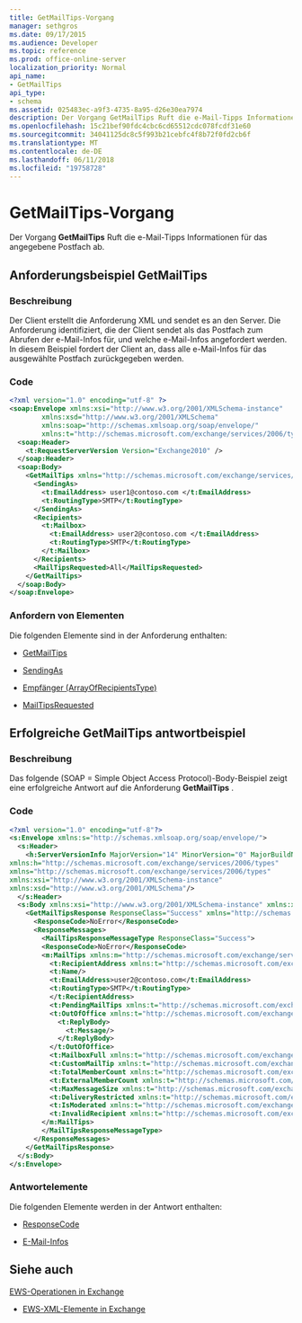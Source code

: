 ```yaml
---
title: GetMailTips-Vorgang
manager: sethgros
ms.date: 09/17/2015
ms.audience: Developer
ms.topic: reference
ms.prod: office-online-server
localization_priority: Normal
api_name:
- GetMailTips
api_type:
- schema
ms.assetid: 025483ec-a9f3-4735-8a95-d26e30ea7974
description: Der Vorgang GetMailTips Ruft die e-Mail-Tipps Informationen für das angegebene Postfach ab.
ms.openlocfilehash: 15c21bef90fdc4cbc6cd65512cdc078fcdf31e60
ms.sourcegitcommit: 34041125dc8c5f993b21cebfc4f8b72f0fd2cb6f
ms.translationtype: MT
ms.contentlocale: de-DE
ms.lasthandoff: 06/11/2018
ms.locfileid: "19758728"
---
```

# <a name="getmailtips-operation"></a>GetMailTips-Vorgang

Der Vorgang **GetMailTips** Ruft die e-Mail-Tipps Informationen für das angegebene Postfach ab. 
  
## <a name="getmailtips-request-example"></a>Anforderungsbeispiel GetMailTips

### <a name="description"></a>Beschreibung

Der Client erstellt die Anforderung XML und sendet es an den Server. Die Anforderung identifiziert, die der Client sendet als das Postfach zum Abrufen der e-Mail-Infos für, und welche e-Mail-Infos angefordert werden. In diesem Beispiel fordert der Client an, dass alle e-Mail-Infos für das ausgewählte Postfach zurückgegeben werden.
  
### <a name="code"></a>Code

```XML
<?xml version="1.0" encoding="utf-8" ?> 
<soap:Envelope xmlns:xsi="http://www.w3.org/2001/XMLSchema-instance" 
        xmlns:xsd="http://www.w3.org/2001/XMLSchema" 
        xmlns:soap="http://schemas.xmlsoap.org/soap/envelope/" 
        xmlns:t="http://schemas.microsoft.com/exchange/services/2006/types"> 
  <soap:Header> 
    <t:RequestServerVersion Version="Exchange2010" /> 
  </soap:Header> 
  <soap:Body> 
    <GetMailTips xmlns="http://schemas.microsoft.com/exchange/services/2006/messages"> 
      <SendingAs> 
        <t:EmailAddress> user1@contoso.com </t:EmailAddress> 
        <t:RoutingType>SMTP</t:RoutingType> 
      </SendingAs> 
      <Recipients> 
        <t:Mailbox> 
          <t:EmailAddress> user2@contoso.com </t:EmailAddress> 
          <t:RoutingType>SMTP</t:RoutingType> 
        </t:Mailbox> 
      </Recipients> 
      <MailTipsRequested>All</MailTipsRequested> 
    </GetMailTips> 
  </soap:Body> 
</soap:Envelope>
```

### <a name="request-elements"></a>Anfordern von Elementen

Die folgenden Elemente sind in der Anforderung enthalten:
  
- [GetMailTips](getmailtips.md)
    
- [SendingAs](sendingas.md)
    
- [Empfänger (ArrayOfRecipientsType)](recipients-arrayofrecipientstype.md)
    
- [MailTipsRequested](mailtipsrequested.md)
    
## <a name="successful-getmailtips-response-example"></a>Erfolgreiche GetMailTips antwortbeispiel

### <a name="description"></a>Beschreibung

Das folgende (SOAP = Simple Object Access Protocol)-Body-Beispiel zeigt eine erfolgreiche Antwort auf die Anforderung **GetMailTips** . 
  
### <a name="code"></a>Code

```XML
<?xml version="1.0" encoding="utf-8"?> 
<s:Envelope xmlns:s="http://schemas.xmlsoap.org/soap/envelope/"> 
  <s:Header> 
    <h:ServerVersionInfo MajorVersion="14" MinorVersion="0" MajorBuildNumber="536" MinorBuildNumber="0" Version="Exchange2010" 
xmlns:h="http://schemas.microsoft.com/exchange/services/2006/types" 
xmlns="http://schemas.microsoft.com/exchange/services/2006/types" 
xmlns:xsi="http://www.w3.org/2001/XMLSchema-instance" 
xmlns:xsd="http://www.w3.org/2001/XMLSchema"/> 
  </s:Header> 
  <s:Body xmlns:xsi="http://www.w3.org/2001/XMLSchema-instance" xmlns:xsd="http://www.w3.org/2001/XMLSchema"> 
    <GetMailTipsResponse ResponseClass="Success" xmlns="http://schemas.microsoft.com/exchange/services/2006/messages"> 
      <ResponseCode>NoError</ResponseCode> 
      <ResponseMessages> 
        <MailTipsResponseMessageType ResponseClass="Success"> 
        <ResponseCode>NoError</ResponseCode> 
        <m:MailTips xmlns:m="http://schemas.microsoft.com/exchange/services/2006/messages"> 20 / 29 [MS-OXWMT] — v20100517 Mail Tips Web Service Extensions Copyright © 2010 Microsoft Corporation. Release: Monday, May 17, 2010 
          <t:RecipientAddress xmlns:t="http://schemas.microsoft.com/exchange/services/2006/types"> 
          <t:Name/> 
          <t:EmailAddress>user2@contoso.com</t:EmailAddress> 
          <t:RoutingType>SMTP</t:RoutingType> 
          </t:RecipientAddress> 
          <t:PendingMailTips xmlns:t="http://schemas.microsoft.com/exchange/services/2006/types"/> 
          <t:OutOfOffice xmlns:t="http://schemas.microsoft.com/exchange/services/2006/types"> 
            <t:ReplyBody> 
              <t:Message/> 
            </t:ReplyBody> 
          </t:OutOfOffice> 
          <t:MailboxFull xmlns:t="http://schemas.microsoft.com/exchange/services/2006/types">false</t:MailboxFull> 
          <t:CustomMailTip xmlns:t="http://schemas.microsoft.com/exchange/services/2006/types">Hello World Mailtips</t:CustomMailTip> 
          <t:TotalMemberCount xmlns:t="http://schemas.microsoft.com/exchange/services/2006/types">1</t:TotalMemberCount> 
          <t:ExternalMemberCount xmlns:t="http://schemas.microsoft.com/exchange/services/2006/types">0</t:ExternalMemberCount> 
          <t:MaxMessageSize xmlns:t="http://schemas.microsoft.com/exchange/services/2006/types">10485760</t:MaxMessageSize> 
          <t:DeliveryRestricted xmlns:t="http://schemas.microsoft.com/exchange/services/2006/types">false</t:DeliveryRestricted> 
          <t:IsModerated xmlns:t="http://schemas.microsoft.com/exchange/services/2006/types">false</t:IsModerated> 
          <t:InvalidRecipient xmlns:t="http://schemas.microsoft.com/exchange/services/2006/types">false</t:InvalidRecipient> 
        </m:MailTips> 
        </MailTipsResponseMessageType> 
      </ResponseMessages> 
    </GetMailTipsResponse> 
  </s:Body> 
</s:Envelope>
```

### <a name="response-elements"></a>Antwortelemente

Die folgenden Elemente werden in der Antwort enthalten:
  
- [ResponseCode](responsecode.md)
    
- [E-Mail-Infos](mailtips.md)
    
## <a name="see-also"></a>Siehe auch



[EWS-Operationen in Exchange](ews-operations-in-exchange.md)
  
- [EWS-XML-Elemente in Exchange](ews-xml-elements-in-exchange.md)


